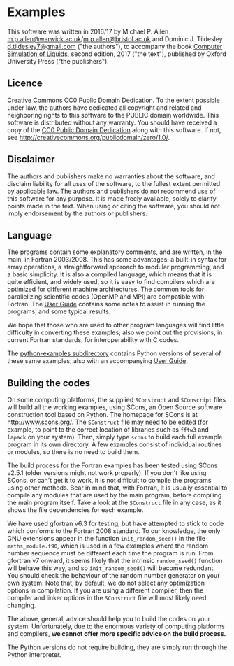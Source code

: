 # Examples
This software was written in 2016/17
by Michael P. Allen <m.p.allen@warwick.ac.uk>/<m.p.allen@bristol.ac.uk>
and Dominic J. Tildesley <d.tildesley7@gmail.com> ("the authors"),
to accompany the book
[Computer Simulation of Liquids](https://global.oup.com/academic/product/computer-simulation-of-liquids-9780198803201),
second edition, 2017 ("the text"),
published by Oxford University Press ("the publishers").

## Licence
Creative Commons CC0 Public Domain Dedication.
To the extent possible under law, the authors have dedicated all copyright and related
and neighboring rights to this software to the PUBLIC domain worldwide.
This software is distributed without any warranty.
You should have received a copy of the
[CC0 Public Domain Dedication](./COPYING.txt)
along with this software.
If not, see <http://creativecommons.org/publicdomain/zero/1.0/>.

## Disclaimer
The authors and publishers make no warranties about the software, and disclaim liability
for all uses of the software, to the fullest extent permitted by applicable law.
The authors and publishers do not recommend use of this software for any purpose.
It is made freely available, solely to clarify points made in the text.
When using or citing the software, you should not imply endorsement by the authors or publishers.

## Language
The programs contain some explanatory comments,
and are written, in the main, in Fortran 2003/2008.
This has some advantages: a built-in syntax for array operations,
a straightforward approach to modular programming, and a basic simplicity.
It is also a compiled language, which means that it is quite efficient,
and widely used, so it is easy to find compilers which are
optimized for different machine architectures.
The common tools for parallelizing scientific codes (OpenMP and MPI)
are compatible with Fortran.
The [User Guide](./GUIDE.md) contains some notes to assist in running the programs,
and some typical results.

We hope that those who are used to other program languages
will find little difficulty in converting these examples;
also we point out the provisions, in current Fortran standards,
for interoperability with C codes.

The [python-examples subdirectory](./python_examples) contains Python versions
of several of these same examples, also with an accompanying
[User Guide](./python_examples/GUIDE.md).

## Building the codes
On some computing platforms,
the supplied `SConstruct` and `SConscript` files will build all the working examples,
using SCons, an Open Source software construction tool based on Python.
The homepage for SCons is at <http://www.scons.org/>.
The `SConstruct` file may need to be edited
(for example, to point to the correct location of libraries
such as `fftw3` and `lapack` on your system).
Then, simply type `scons` to build each full example program in its own directory.
A few examples consist of individual routines or modules,
so there is no need to build them.

The build process for the Fortran examples has been tested using SCons v2.5.1
(older versions might not work properly).
If you don't like using SCons, or can't get it to work,
it is not difficult to compile the programs using other methods.
Bear in mind that, with Fortran, it is usually essential to compile any
modules that are used by the main program, before compiling the main program itself.
Take a look at the `SConstruct` file in any case,
as it shows the file dependencies for each example.

We have used gfortran v6.3 for testing, but have attempted to stick to code which conforms
to the Fortran 2008 standard. To our knowledge, the only GNU extensions appear in the function
`init_random_seed()` in the file `maths_module.f90`, which is used in a few examples
where the random number sequence must be different each time the program is run.
From gfortran v7 onward, it seems likely that the intrinsic `random_seed()` function
will behave this way, and so `init_random_seed()` will become redundant.
You should check the behaviour of the random number generator on your own system.
Note that, by default, we do not select any optimization options in compilation.
If you are using a different compiler,
then the compiler and linker options in the `SConstruct` file will most likely need changing.

The above, general, advice should help you to build the codes on your system.
Unfortunately, due to the enormous variety of computing platforms and compilers,
__we cannot offer more specific advice on the build process.__

The Python versions do not require building, they are simply run through the Python interpreter.
